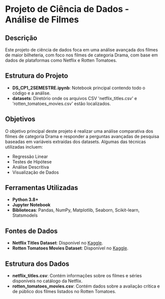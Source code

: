 # Projeto de Ciência de Dados - Análise de Filmes

## Descrição

Este projeto de ciência de dados foca em uma análise avançada dos filmes de maior bilheteria, com foco nos filmes de categoria Drama, com base em dados de plataformas como Netflix e Rotten Tomatoes.

## Estrutura do Projeto

- **DS_CP1_2SEMESTRE.ipynb**: Notebook principal contendo todo o código e a análise.
- **datasets**: Diretório onde os arquivos CSV 'netflix_titles.csv' e 'rotten_tomatoes_movies.csv' estão localizados.

## Objetivos

O objetivo principal deste projeto é realizar uma análise comparativa dos filmes de categoria Drama e responder a perguntas avançadas de pesquisa baseadas em variáveis extraídas dos datasets. Algumas das técnicas utilizadas incluem:

- Regressão Linear
- Testes de Hipótese
- Análise Descritiva
- Visualização de Dados

## Ferramentas Utilizadas

- **Python 3.8+**
- **Jupyter Notebook**
- **Bibliotecas**: Pandas, NumPy, Matplotlib, Seaborn, Scikit-learn, Statsmodels

## Fontes de Dados

- **Netflix Titles Dataset**: Disponível no [Kaggle](https://www.kaggle.com/shivamb/netflix-shows).
- **Rotten Tomatoes Movies Dataset**: Disponível no [Kaggle](https://www.kaggle.com/stefanoleone992/rotten-tomatoes-movies-and-critic-reviews-dataset).

## Estrutura dos Dados

- **netflix_titles.csv**: Contém informações sobre os filmes e séries disponíveis no catálogo da Netflix.
- **rotten_tomatoes_movies.csv**: Contém dados sobre a avaliação crítica e de público dos filmes listados no Rotten Tomatoes.
